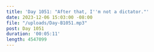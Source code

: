 ```yaml
---
title: 'Day 1051: "After that, I''m not a dictator."'
date: 2023-12-06 15:03:00 -08:00
file: "/uploads/Day-B1051.mp3"
post: Day 1051
duration: '00:05:11'
length: 4547099
---
```


